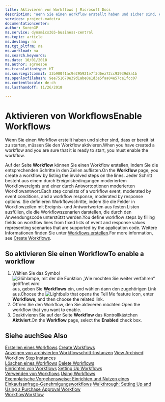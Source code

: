```yaml
---
title: Aktivieren von Workflows | Microsoft Docs
description: "Wenn Sie einen Workflow erstellt haben und sicher sind, dass er bereit ist zu starten, müssen Sie den Workflow aktivieren."
services: project-madeira
documentationcenter: 
author: SorenGP
ms.service: dynamics365-business-central
ms.topic: article
ms.devlang: na
ms.tgt_pltfrm: na
ms.workload: na
ms.search.keywords: 
ms.date: 10/01/2018
ms.author: sgroespe
ms.translationtype: HT
ms.sourcegitcommit: 33b900f1ac9e295921e7f3d6ea72cc93939d8a1b
ms.openlocfilehash: 9ee751670e39d1abe0e1d3e5faa04e57ce1fcc07
ms.contentlocale: de-ch
ms.lasthandoff: 11/26/2018

---
```

# <a name="enable-workflows"></a><span data-ttu-id="ffe10-103">Aktivieren von Workflows</span><span class="sxs-lookup"><span data-stu-id="ffe10-103">Enable Workflows</span></span>
<span data-ttu-id="ffe10-104">Wenn Sie einen Workflow erstellt haben und sicher sind, dass er bereit ist zu starten, müssen Sie den Workflow aktivieren.</span><span class="sxs-lookup"><span data-stu-id="ffe10-104">When you have created a workflow and you are sure that it is ready to start, you must enable the workflow.</span></span>  

 <span data-ttu-id="ffe10-105">Auf der Seite **Workflow** können Sie einen Workflow erstellen, indem Sie die entsprechenden Schritte in den Zeilen auflisten.</span><span class="sxs-lookup"><span data-stu-id="ffe10-105">On the **Workflow** page, you create a workflow by listing the involved steps on the lines.</span></span> <span data-ttu-id="ffe10-106">Jeder Schritt besteht aus einem durch Ereignisbedingungen moderiertem Workflowereignis und einer durch Antwortoptionen moderierten Workflowantwort.</span><span class="sxs-lookup"><span data-stu-id="ffe10-106">Each step consists of a workflow event, moderated by event conditions, and a workflow response, moderated by response options.</span></span> <span data-ttu-id="ffe10-107">Sie definieren Workflowschritte, indem Sie die Felder in Workflowzeilen mit Ereignis- und Antwortwerten aus festen Listen ausfüllen, die die Workflowszenarien darstellen, die durch den Anwendungscode unterstützt werden.</span><span class="sxs-lookup"><span data-stu-id="ffe10-107">You define workflow steps by filling fields on workflow lines from fixed lists of event and response values representing scenarios that are supported by the application code.</span></span> <span data-ttu-id="ffe10-108">Weitere Informationen finden Sie unter [Workflows erstellen](across-how-to-create-workflows.md).</span><span class="sxs-lookup"><span data-stu-id="ffe10-108">For more information, see [Create Workflows](across-how-to-create-workflows.md).</span></span>  

## <a name="to-enable-a-workflow"></a><span data-ttu-id="ffe10-109">So aktivieren Sie einen Workflow</span><span class="sxs-lookup"><span data-stu-id="ffe10-109">To enable a workflow</span></span>  
1.  <span data-ttu-id="ffe10-110">Wählen Sie das Symbol ![Glühlampe, mit der die Funktion „Wie möchten Sie weiter verfahren“ geöffnet wird](media/ui-search/search_small.png "Wie möchten Sie weiter verfahren?") aus, geben Sie **Workflows** ein, und wählen dann den zugehörigen Link aus.</span><span class="sxs-lookup"><span data-stu-id="ffe10-110">Choose the ![Lightbulb that opens the Tell Me feature](media/ui-search/search_small.png "Tell me what you want to do") icon, enter **Workflows**, and then choose the related link.</span></span>  
2.  <span data-ttu-id="ffe10-111">Öffnen Sie den Workflow, den Sie aktivieren möchten.</span><span class="sxs-lookup"><span data-stu-id="ffe10-111">Open the workflow that you want to enable.</span></span>  
3.  <span data-ttu-id="ffe10-112">Deaktivieren Sie auf der Seite **Workflow** das Kontrollkästchen **Aktiviert**.</span><span class="sxs-lookup"><span data-stu-id="ffe10-112">On the **Workflow** page, select the **Enabled** check box.</span></span>  

## <a name="see-also"></a><span data-ttu-id="ffe10-113">Siehe auch</span><span class="sxs-lookup"><span data-stu-id="ffe10-113">See Also</span></span>  
 <span data-ttu-id="ffe10-114">[Erstellen eines Workflows](across-how-to-create-workflows.md) </span><span class="sxs-lookup"><span data-stu-id="ffe10-114">[Create Workflows](across-how-to-create-workflows.md) </span></span>  
 <span data-ttu-id="ffe10-115">[Anzeigen von archivierten Workflowschritt-Instanzen](across-how-to-view-archived-workflow-step-instances.md) </span><span class="sxs-lookup"><span data-stu-id="ffe10-115">[View Archived Workflow Step Instances](across-how-to-view-archived-workflow-step-instances.md) </span></span>  
 <span data-ttu-id="ffe10-116">[Löschen eines Workflows](across-how-to-delete-workflows.md) </span><span class="sxs-lookup"><span data-stu-id="ffe10-116">[Delete Workflows](across-how-to-delete-workflows.md) </span></span>  
 <span data-ttu-id="ffe10-117">[Einrichten von Workflows](across-set-up-workflows.md) </span><span class="sxs-lookup"><span data-stu-id="ffe10-117">[Setting Up Workflows](across-set-up-workflows.md) </span></span>  
 <span data-ttu-id="ffe10-118">[Verwenden von Workflows](across-use-workflows.md) </span><span class="sxs-lookup"><span data-stu-id="ffe10-118">[Using Workflows](across-use-workflows.md) </span></span>  
 <span data-ttu-id="ffe10-119">[Exemplarische Vorgehensweise: Einrichten und Nutzen eines Einkaufsanfrage-Genehmigungsworkflows](walkthrough-setting-up-and-using-a-purchase-approval-workflow.md) </span><span class="sxs-lookup"><span data-stu-id="ffe10-119">[Walkthrough: Setting Up and Using a Purchase Approval Workflow](walkthrough-setting-up-and-using-a-purchase-approval-workflow.md) </span></span>  
 [<span data-ttu-id="ffe10-120">Workflow</span><span class="sxs-lookup"><span data-stu-id="ffe10-120">Workflow</span></span>](across-workflow.md)   

